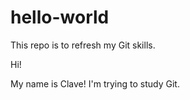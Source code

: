 # hello-world
This repo is to refresh my Git skills.

Hi!

My name is Clave! I'm trying to study Git.
